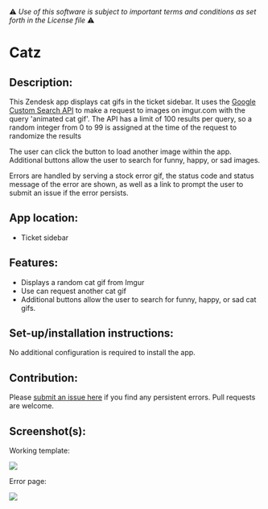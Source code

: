 :warning: *Use of this software is subject to important terms and conditions as set forth in the License file* :warning:

# Catz

## Description:

This Zendesk app displays cat gifs in the ticket sidebar. It uses the [Google Custom Search API](https://developers.google.com/custom-search/) to make a request to images on imgur.com with the query 'animated cat gif'. The API has a limit of 100 results per query, so a random integer from 0 to 99 is assigned at the time of the request to randomize the results

The user can click the button to load another image within the app. Additional buttons allow the user to search for funny, happy, or sad images.

Errors are handled by serving a stock error gif,  the status code and status message of the error are shown, as well as a link to prompt the user to submit an issue if the error persists.

## App location:

* Ticket sidebar

## Features:

* Displays a random cat gif from Imgur
* Use can request another cat gif
* Additional buttons allow the user to search for funny, happy, or sad cat gifs.

## Set-up/installation instructions:

No additional configuration is required to install the app.

## Contribution:

Please [submit an issue here](https://github.com/niallcolfer/catz/issues/new) if you find any persistent errors. Pull requests are welcome.

## Screenshot(s):

Working template:

![](http://i.imgur.com/ll4mS0k.png)

Error page:

![](http://i.imgur.com/Eu38WGj.png)
